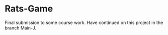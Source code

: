 # Rats-Game

Final submission to some course work.
Have continued on this project in the branch Main-J.
